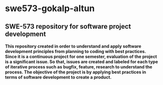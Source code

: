 # swe573-gokalp-altun
## SWE-573 repository for software project development

#### This repository created in order to understand and apply software development principles from planning to coding with best practices. Since it is a continuous project for one semester, evaluation of the project is a significant issue. So that, issues are created and labeled for each type of iterative process such as bugfix, feature, research to understand the process. The objective of the project is by applying best practices in terms of software development to create a product.
